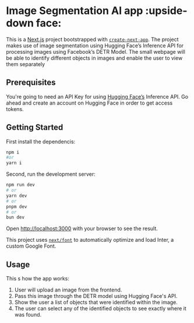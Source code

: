 # Image Segmentation AI app :upside-down face:
This is a [Next.js](https://nextjs.org/) project bootstrapped with [`create-next-app`](https://github.com/vercel/next.js/tree/canary/packages/create-next-app).
The project makes use of image segmentation using Hugging Face’s Inference API for processing images using Facebook’s DETR Model. The small webpage will be able to identify different objects in images and enable the user to view them separately

## Prerequisites
You're going to need an API Key for using [Hugging Face’s](https://huggingface.co/) Inference API. Go ahead and create an account on Hugging Face in order to get access tokens.

## Getting Started
First install the dependencis:

```bash
npm i
#or
yarn i
```

Second, run the development server:

```bash
npm run dev
# or
yarn dev
# or
pnpm dev
# or
bun dev
```

Open [http://localhost:3000](http://localhost:3000) with your browser to see the result.

This project uses [`next/font`](https://nextjs.org/docs/basic-features/font-optimization) to automatically optimize and load Inter, a custom Google Font.

## Usage
This s how the app works:
1. User will upload an image from the frontend.
2. Pass this image through the DETR model using Hugging Face's API.
3. Show the user a list of objects that were identified within the image.
4. The user can select any of the identified objects to see exactly where it was found.

